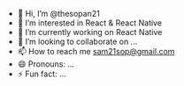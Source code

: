 - 👋 Hi, I’m @thesopan21
- 👀 I’m interested in React & React Native
- 🌱 I’m currently working on React Native
- 💞️ I’m looking to collaborate on ...
- 📫 How to reach me sam21sop@gmail.com
- 😄 Pronouns: ...
- ⚡ Fun fact: ...

<!---
thesopan21/thesopan21 is a ✨ special ✨ repository because its `README.md` (this file) appears on your GitHub profile.
You can click the Preview link to take a look at your changes.
--->
